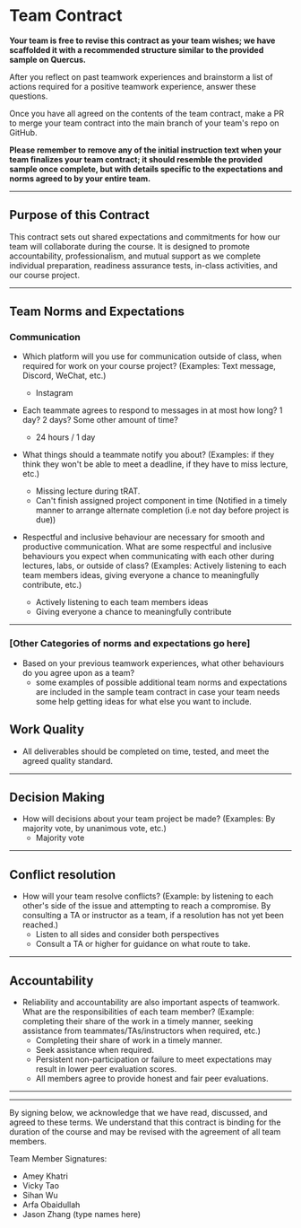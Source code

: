 # Team Contract

**Your team is free to revise this contract as your team wishes; we have scaffolded it with a recommended structure similar to the provided sample on Quercus.**

After you reflect on past teamwork experiences and brainstorm a list of actions required for a positive teamwork experience, answer these questions. 

Once you have all agreed on the contents of the team contract, make a PR to merge your team contract into the main branch of your team's repo on GitHub.

**Please remember to remove any of the initial instruction text when your team finalizes your team contract; it should resemble the provided sample once complete, but with details specific to the expectations and norms agreed to by your entire team.**

---
## Purpose of this Contract

This contract sets out shared expectations and commitments for how our team will collaborate during the course. It is designed to promote accountability, professionalism, and mutual support as we complete individual preparation, readiness assurance tests, in-class activities, and our course project.

---
## Team Norms and Expectations

### Communication

* Which platform will you use for communication outside of class, when required for work on your course project? (Examples: Text message, Discord, WeChat, etc.)
  * Instagram

* Each teammate agrees to respond to messages in at most how long? 1 day? 2 days? Some other amount of time? 
  * 24 hours / 1 day

* What things should a teammate notify you about? (Examples: if they think they won't be able to meet a deadline, if they have to miss lecture, etc.)
  * Missing lecture during tRAT.
  * Can't finish assigned project component in time (Notified in a timely manner to arrange alternate completion (i.e not day before project is due))

* Respectful and inclusive behaviour are necessary for smooth and productive communication. What are some respectful and inclusive behaviours you expect when communicating with each other during lectures, labs, or outside of class? (Examples: Actively listening to each team members ideas, giving everyone a chance to meaningfully contribute, etc.)
  * Actively listening to each team members ideas
  * Giving everyone a chance to meaningfully contribute

---

### [Other Categories of norms and expectations go here]

* Based on your previous teamwork experiences, what other behaviours do you agree upon as a team?
    - some examples of possible additional team norms and expectations are included in the sample team contract in case your team needs some help getting ideas for what else you want to include.

## Work Quality
* All deliverables should be completed on time, tested, and meet the agreed quality standard.

---

## Decision Making

* How will decisions about your team project be made? (Examples: By majority vote, by unanimous vote, etc.)
  * Majority vote

---
## Conflict resolution

* How will your team resolve conflicts? (Example: by listening to each other's side of the issue and attempting to reach a compromise. By consulting a TA or instructor as a team, if a resolution has not yet been reached.)
  * Listen to all sides and consider both perspectives
  * Consult a TA or higher for guidance on what route to take.

---

## Accountability

* Reliability and accountability are also important aspects of teamwork. What are the responsibilities of each team member? (Example: completing their share of the work in a timely manner, seeking assistance from teammates/TAs/instructors when required, etc.)
  * Completing their share of work in a timely manner.
  * Seek assistance when required.
  * Persistent non-participation or failure to meet expectations may result in lower peer evaluation scores. 
  * All members agree to provide honest and fair peer evaluations.

---

---

By signing below, we acknowledge that we have read, discussed, and agreed to these terms. We understand that this contract is binding for the duration of the course and may be revised with the agreement of all team members.

Team Member Signatures:
* Amey Khatri
* Vicky Tao
* Sihan Wu
* Arfa Obaidullah
* Jason Zhang
(type names here)
